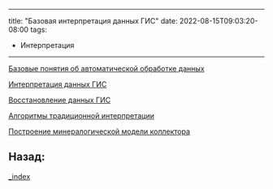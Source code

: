 
---
title: "Базовая интерпретация данных ГИС"
date: 2022-08-15T09:03:20-08:00
tags:
- Интерпретация
---

[Базовые понятия об автоматической обработке данных](Интерпретация%20данных%20ГИС/Базовые%20понятия%20об%20автоматической%20обработке%20данных.md)

[Интерпретация данных ГИС](Интерпретация%20данных%20ГИС/Интерпретация%20данных%20ГИС.md)

[Восстановление данных ГИС](Интерпретация%20данных%20ГИС/Восстановление%20данных%20ГИС.md)

[Алгоритмы традиционной интерпретации](Интерпретация%20данных%20ГИС/Алгоритмы%20традиционной%20интерпретации.md)

[Построение минералогической модели коллектора](Интерпретация%20данных%20ГИС/Построение%20минералогической%20модели%20коллектора.md)


## Назад:

[_index](_index.md)